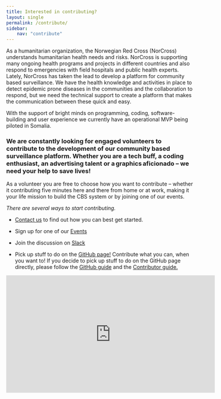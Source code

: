 ```yaml
---
title: Interested in contributing?
layout: single
permalink: /contribute/
sidebar:
    nav: "contribute"
---
```


As a humanitarian organization, the Norwegian Red Cross (NorCross) understands humanitarian health needs and risks. NorCross is supporting many ongoing health programs and projects in different countries and also respond to emergencies with field hospitals and public health experts. Lately, NorCross has taken the lead to develop a platform for community based surveillance. We have the health knowledge and activities in place to detect epidemic prone diseases in the communities and the collaboration to respond, but we need the technical support to create a platform that makes the communication between these quick and easy. 

With the support of bright minds on programming, coding, software-building and user experience we currently have an operational MVP being piloted in Somalia. 

### We are constantly looking for engaged volunteers to contribute to the development of our community based surveillance platform. Whether you are a tech buff, a coding enthusiast, an advertising talent or a graphics aficionado – we need your help to save lives! 

As a volunteer you are free to choose how you want to contribute – whether it contributing five minutes here and there from home or at work, making it your life mission to build the CBS system or by joining one of our events.  

*There are several ways to start contributing.*  

* [Contact us](https://cbsrc.org/contactus/) to find out how you can best get started.  

* Sign up for one of our [Events](https://cbsrc.org/contribute/events/)  

* Join the discussion on [Slack](https://cbsv2.slack.com)  

* Pick up stuff to do on the [GitHub page!](https://github.com/IFRCGo/cbs) Contribute what you can, when you want to! If you decide to pick up stuff to do on the GitHub page directly, please follow the [GitHub guide](https://src.cbsrc.org/contribute/githubguide/) and the [Contributor guide.](https://github.com/IFRCGo/cbs/blob/master/Documentation/Contribution/contributing.md)   

<iframe src="https://www.youtube.com/embed/9E46qQnjfbI" width="560" height="315" frameborder="0"> </iframe>


